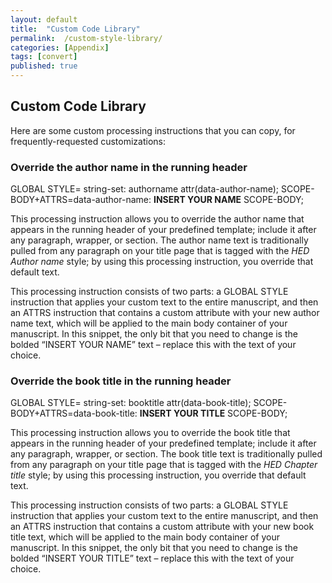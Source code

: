 ```yaml
---
layout: default
title:  "Custom Code Library"
permalink:  /custom-style-library/
categories: [Appendix]
tags: [convert]
published: true
---
```


<section data-type="appendix" class="hsecappendix" data-hederis-type="hsecappendix" id="custom-style-library" data-pi-attrs="id: custom-style-library; data-tags: convert;" role="doc-appendix" data-tags="convert" data-author-name=" " data-book-title=" " title="Custom Code Library"><h1 data-hederis-type="hblkchaptitle" class="hblkchaptitle" id="pRoodttsr">Custom Code Library</h1>
    <p class="hblkp" data-hederis-type="hblkp" id="pdu2juaTO">Here are some custom processing instructions that you can copy, for frequently-requested customizations:</p>
    <section class="hwprsubsection" data-hederis-type="hwprsubsection" id="pHomr9li2" data-type="subsection" title="Override the author name in the running header"><h1 data-hederis-type="hblktitle" class="hblktitle" id="peHcPUXFQ">Override the author name in the running header</h1>
    <div class="hwprliteral" data-hederis-type="hwprliteral" id="pKh1xcgAN" data-type="programlisting" role="doc-example"><p class="hblkcode" data-hederis-type="hblkcode" id="po6SliAQL">GLOBAL STYLE= string-set: authorname attr(data-author-name); SCOPE-BODY+ATTRS=data-author-name: <strong data-hederis-type="hspanstrong">INSERT YOUR NAME</strong> SCOPE-BODY;</p></div>
    <p class="hblkp" data-hederis-type="hblkp" id="pnbYg4ppd">This processing instruction allows you to override the author name that appears in the running header of your predefined template; include it after any paragraph, wrapper, or section. The author name text is traditionally pulled from any paragraph on your title page that is tagged with the <em data-hederis-type="hspanem">HED Author name</em> style; by using this processing instruction, you override that default text.</p>
    <p class="hblkp" data-hederis-type="hblkp" id="py756Tbey">This processing instruction consists of two parts: a GLOBAL STYLE instruction that applies your custom text to the entire manuscript, and then an ATTRS instruction that contains a custom attribute with your new author name text, which will be applied to the main body container of your manuscript. In this snippet, the only bit that you need to change is the bolded &#8220;INSERT YOUR NAME&#8221; text &#8211; replace this with the text of your choice.</p>
    </section>
    <section class="hwprsubsection" data-hederis-type="hwprsubsection" id="pjraAGQVQ" data-type="subsection" title="Override the book title in the running header"><h1 data-hederis-type="hblktitle" class="hblktitle" id="prESoE61X">Override the book title in the running header</h1>
    <div class="hwprliteral" data-hederis-type="hwprliteral" id="pz0VN1Ep5" data-type="programlisting" role="doc-example"><p class="hblkcode" data-hederis-type="hblkcode" id="p0iwiGVQW">GLOBAL STYLE= string-set: booktitle attr(data-book-title); SCOPE-BODY+ATTRS=data-book-title: <strong data-hederis-type="hspanstrong">INSERT YOUR </strong><strong data-hederis-type="hspanstrong">TITLE</strong> SCOPE-BODY;</p></div>
    <p class="hblkp" data-hederis-type="hblkp" id="pTXXy9y2j">This processing instruction allows you to override the book title that appears in the running header of your predefined template; include it after any paragraph, wrapper, or section. The book title text is traditionally pulled from any paragraph on your title page that is tagged with the <em data-hederis-type="hspanem">HED </em><em data-hederis-type="hspanem">Chapter</em><em data-hederis-type="hspanem"> </em><em data-hederis-type="hspanem">title</em> style; by using this processing instruction, you override that default text.</p>
    <p class="hblkp" data-hederis-type="hblkp" id="ppXwbv7YG">This processing instruction consists of two parts: a GLOBAL STYLE instruction that applies your custom text to the entire manuscript, and then an ATTRS instruction that contains a custom attribute with your new book title text, which will be applied to the main body container of your manuscript. In this snippet, the only bit that you need to change is the bolded &#8220;INSERT YOUR TITLE&#8221; text &#8211; replace this with the text of your choice.</p>
    </section>
    </section>
    